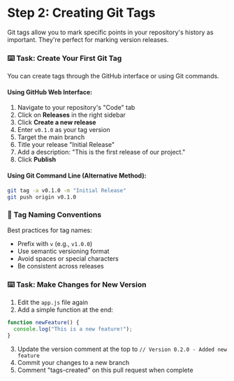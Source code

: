 # Step 2: Creating Git Tags

Git tags allow you to mark specific points in your repository's history as important. They're perfect for marking version releases.

### :keyboard: Task: Create Your First Git Tag

You can create tags through the GitHub interface or using Git commands.

#### Using GitHub Web Interface:

1. Navigate to your repository's "Code" tab
2. Click on **Releases** in the right sidebar
3. Click **Create a new release**
4. Enter `v0.1.0` as your tag version
5. Target the main branch
6. Title your release "Initial Release"
7. Add a description: "This is the first release of our project."
8. Click **Publish**

#### Using Git Command Line (Alternative Method):

```bash
git tag -a v0.1.0 -m "Initial Release"
git push origin v0.1.0
```

### 🔖 Tag Naming Conventions

Best practices for tag names:

- Prefix with `v` (e.g., `v1.0.0`)
- Use semantic versioning format
- Avoid spaces or special characters
- Be consistent across releases

### :keyboard: Task: Make Changes for New Version

1. Edit the `app.js` file again
2. Add a simple function at the end:
```javascript
function newFeature() {
  console.log("This is a new feature!");
}
```
3. Update the version comment at the top to `// Version 0.2.0 - Added new feature`
4. Commit your changes to a new branch
5. Comment "tags-created" on this pull request when complete
